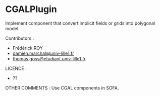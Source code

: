# CGALPlugin

Implement component that convert implicit fields or grids into polygonal model.


Contributors :
 - Frédérick ROY
 - damien.marchal@univ-lille1.fr
 - thomas.goss@etudiant.univ-lille1.fr


LICENCE :
 - ??


OTHER COMMENTS :
Use CGAL components in SOFA.

